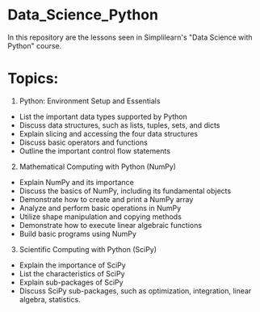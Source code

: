 # Data_Science_Python

In this repository are the lessons seen in Simplilearn's "Data Science with Python" course. 

# Topics:

1. Python: Environment Setup and Essentials

- List the important data types supported by Python
- Discuss data structures, such as lists, tuples, sets, and dicts
- Explain slicing and accessing the four data structures
- Discuss basic operators and functions
- Outline the important control flow statements

2. Mathematical Computing with Python (NumPy)

- Explain NumPy and its importance
- Discuss the basics of NumPy, including its fundamental objects
- Demonstrate how to create and print a NumPy array
- Analyze and perform basic operations in NumPy
- Utilize shape manipulation and copying methods
- Demonstrate how to execute linear algebraic functions
- Build basic programs using NumPy

3. Scientific Computing with Python (SciPy)

- Explain the importance of SciPy 
- List the characteristics of SciPy
- Explain sub-packages of SciPy
- Discuss SciPy sub-packages, such as optimization, integration, linear algebra, statistics.
